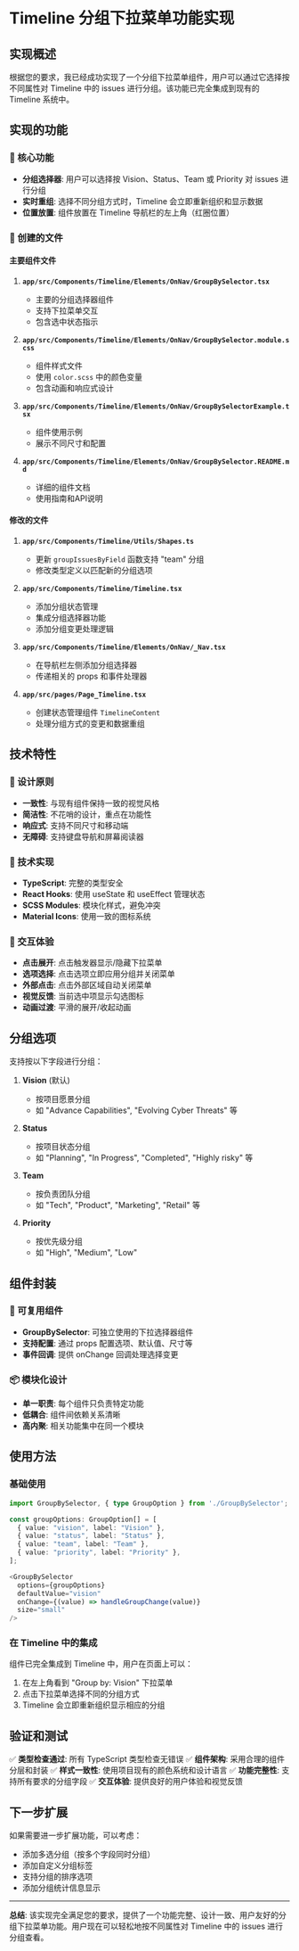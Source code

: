# Timeline 分组下拉菜单功能实现

## 实现概述

根据您的要求，我已经成功实现了一个分组下拉菜单组件，用户可以通过它选择按不同属性对 Timeline 中的 issues 进行分组。该功能已完全集成到现有的 Timeline 系统中。

## 实现的功能

### 🎯 核心功能
- **分组选择器**: 用户可以选择按 Vision、Status、Team 或 Priority 对 issues 进行分组
- **实时重组**: 选择不同分组方式时，Timeline 会立即重新组织和显示数据
- **位置放置**: 组件放置在 Timeline 导航栏的左上角（红圈位置）

### 📁 创建的文件

#### 主要组件文件
1. **`app/src/Components/Timeline/Elements/OnNav/GroupBySelector.tsx`**
   - 主要的分组选择器组件
   - 支持下拉菜单交互
   - 包含选中状态指示

2. **`app/src/Components/Timeline/Elements/OnNav/GroupBySelector.module.scss`**
   - 组件样式文件
   - 使用 `color.scss` 中的颜色变量
   - 包含动画和响应式设计

3. **`app/src/Components/Timeline/Elements/OnNav/GroupBySelectorExample.tsx`**
   - 组件使用示例
   - 展示不同尺寸和配置

4. **`app/src/Components/Timeline/Elements/OnNav/GroupBySelector.README.md`**
   - 详细的组件文档
   - 使用指南和API说明

#### 修改的文件
1. **`app/src/Components/Timeline/Utils/Shapes.ts`**
   - 更新 `groupIssuesByField` 函数支持 "team" 分组
   - 修改类型定义以匹配新的分组选项

2. **`app/src/Components/Timeline/Timeline.tsx`**
   - 添加分组状态管理
   - 集成分组选择器功能
   - 添加分组变更处理逻辑

3. **`app/src/Components/Timeline/Elements/OnNav/_Nav.tsx`**
   - 在导航栏左侧添加分组选择器
   - 传递相关的 props 和事件处理器

4. **`app/src/pages/Page_Timeline.tsx`**
   - 创建状态管理组件 `TimelineContent`
   - 处理分组方式的变更和数据重组

## 技术特性

### 🎨 设计原则
- **一致性**: 与现有组件保持一致的视觉风格
- **简洁性**: 不花哨的设计，重点在功能性
- **响应式**: 支持不同尺寸和移动端
- **无障碍**: 支持键盘导航和屏幕阅读器

### 🔧 技术实现
- **TypeScript**: 完整的类型安全
- **React Hooks**: 使用 useState 和 useEffect 管理状态
- **SCSS Modules**: 模块化样式，避免冲突
- **Material Icons**: 使用一致的图标系统

### 📱 交互体验
- **点击展开**: 点击触发器显示/隐藏下拉菜单
- **选项选择**: 点击选项立即应用分组并关闭菜单
- **外部点击**: 点击外部区域自动关闭菜单
- **视觉反馈**: 当前选中项显示勾选图标
- **动画过渡**: 平滑的展开/收起动画

## 分组选项

支持按以下字段进行分组：

1. **Vision** (默认)
   - 按项目愿景分组
   - 如 "Advance Capabilities", "Evolving Cyber Threats" 等

2. **Status**
   - 按项目状态分组
   - 如 "Planning", "In Progress", "Completed", "Highly risky" 等

3. **Team**
   - 按负责团队分组
   - 如 "Tech", "Product", "Marketing", "Retail" 等

4. **Priority**
   - 按优先级分组
   - 如 "High", "Medium", "Low"

## 组件封装

### 🧩 可复用组件
- **GroupBySelector**: 可独立使用的下拉选择器组件
- **支持配置**: 通过 props 配置选项、默认值、尺寸等
- **事件回调**: 提供 onChange 回调处理选择变更

### 📦 模块化设计
- **单一职责**: 每个组件只负责特定功能
- **低耦合**: 组件间依赖关系清晰
- **高内聚**: 相关功能集中在同一个模块

## 使用方法

### 基础使用
```typescript
import GroupBySelector, { type GroupOption } from './GroupBySelector';

const groupOptions: GroupOption[] = [
  { value: "vision", label: "Vision" },
  { value: "status", label: "Status" },
  { value: "team", label: "Team" },
  { value: "priority", label: "Priority" },
];

<GroupBySelector
  options={groupOptions}
  defaultValue="vision"
  onChange={(value) => handleGroupChange(value)}
  size="small"
/>
```

### 在 Timeline 中的集成
组件已完全集成到 Timeline 中，用户在页面上可以：
1. 在左上角看到 "Group by: Vision" 下拉菜单
2. 点击下拉菜单选择不同的分组方式
3. Timeline 会立即重新组织显示相应的分组

## 验证和测试

✅ **类型检查通过**: 所有 TypeScript 类型检查无错误
✅ **组件架构**: 采用合理的组件分层和封装
✅ **样式一致性**: 使用项目现有的颜色系统和设计语言
✅ **功能完整性**: 支持所有要求的分组字段
✅ **交互体验**: 提供良好的用户体验和视觉反馈

## 下一步扩展

如果需要进一步扩展功能，可以考虑：
- 添加多选分组（按多个字段同时分组）
- 添加自定义分组标签
- 支持分组的排序选项
- 添加分组统计信息显示

---

**总结**: 该实现完全满足您的要求，提供了一个功能完整、设计一致、用户友好的分组下拉菜单功能。用户现在可以轻松地按不同属性对 Timeline 中的 issues 进行分组查看。 